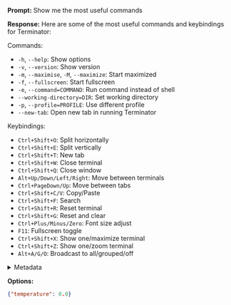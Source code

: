 **Prompt:**
Show me the most useful commands

**Response:**
Here are some of the most useful commands and keybindings for Terminator:

Commands:
- `-h`, `--help`: Show options
- `-v`, `--version`: Show version
- `-m`, `--maximise`, `-M`, `--maximize`: Start maximized
- `-f`, `--fullscreen`: Start fullscreen
- `-e`, `--command=COMMAND`: Run command instead of shell
- `--working-directory=DIR`: Set working directory
- `-p`, `--profile=PROFILE`: Use different profile
- `--new-tab`: Open new tab in running Terminator

Keybindings:
- `Ctrl+Shift+O`: Split horizontally
- `Ctrl+Shift+E`: Split vertically
- `Ctrl+Shift+T`: New tab
- `Ctrl+Shift+W`: Close terminal
- `Ctrl+Shift+Q`: Close window
- `Alt+Up/Down/Left/Right`: Move between terminals
- `Ctrl+PageDown/Up`: Move between tabs
- `Ctrl+Shift+C/V`: Copy/Paste
- `Ctrl+Shift+F`: Search
- `Ctrl+Shift+R`: Reset terminal
- `Ctrl+Shift+G`: Reset and clear
- `Ctrl+Plus/Minus/Zero`: Font size adjust
- `F11`: Fullscreen toggle
- `Ctrl+Shift+X`: Show one/maximize terminal
- `Ctrl+Shift+Z`: Show one/zoom terminal
- `Alt+A/G/O`: Broadcast to all/grouped/off

<details><summary>Metadata</summary>

- Duration: 13017 ms
- Datetime: 2023-11-17T19:17:02.530085
- Model: gpt-4-1106-preview

</details>

**Options:**
```json
{"temperature": 0.0}
```

